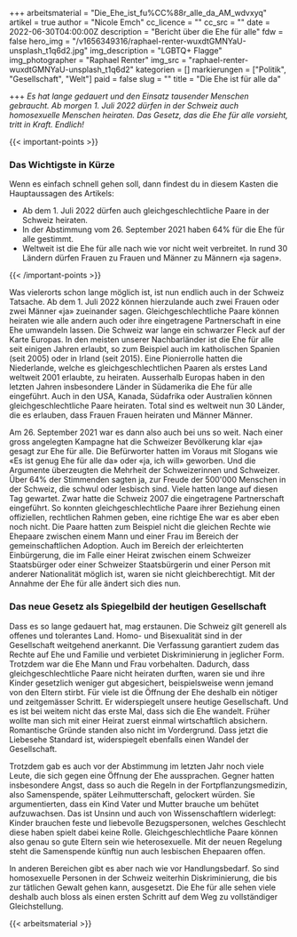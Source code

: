 +++
arbeitsmaterial = "Die_Ehe_ist_fu%CC%88r_alle_da_AM_wdvxyq"
artikel = true
author = "Nicole Emch"
cc_licence = ""
cc_src = ""
date = 2022-06-30T04:00:00Z
description = "Bericht über die Ehe für alle"
fdw = false
hero_img = "/v1656349316/raphael-renter-wuxdtGMNYaU-unsplash_t1q6d2.jpg"
img_description = "LGBTQ+ Flagge"
img_photographer = "Raphael Renter"
img_src = "raphael-renter-wuxdtGMNYaU-unsplash_t1q6d2"
kategorien = []
markierungen = ["Politik", "Gesellschaft", "Welt"]
paid = false
slug = ""
title = "Die Ehe ist für alle da"

+++
_Es hat lange gedauert und den Einsatz tausender Menschen gebraucht. Ab morgen 1. Juli 2022 dürfen in der Schweiz auch homosexuelle Menschen heiraten. Das Gesetz, das die Ehe für alle vorsieht, tritt in Kraft. Endlich!_

{{< important-points >}} <h3>Das Wichtigste in Kürze</h3>

<p>Wenn es einfach schnell gehen soll, dann findest du in diesem Kasten die Hauptaussagen des Artikels:</p>

<ul>

<li>Ab dem 1. Juli 2022 dürfen auch gleichgeschlechtliche Paare in der Schweiz heiraten.</li>

<li>In der Abstimmung vom 26. September 2021 haben 64% für die Ehe für alle gestimmt.</li>

<li>Weltweit ist die Ehe für alle nach wie vor nicht weit verbreitet. In rund 30 Ländern dürfen Frauen zu Frauen und Männer zu Männern «ja sagen».</li>

</ul> {{< /important-points >}}

Was vielerorts schon lange möglich ist, ist nun endlich auch in der Schweiz Tatsache. Ab dem 1. Juli 2022 können hierzulande auch zwei Frauen oder zwei Männer «ja» zueinander sagen. Gleichgeschlechtliche Paare können heiraten wie alle andern auch oder ihre eingetragene Partnerschaft in eine Ehe umwandeln lassen. Die Schweiz war lange ein schwarzer Fleck auf der Karte Europas. In den meisten unserer Nachbarländer ist die Ehe für alle seit einigen Jahren erlaubt, so zum Beispiel auch im katholischen Spanien (seit 2005) oder in Irland (seit 2015). Eine Pionierrolle hatten die Niederlande, welche es gleichgeschlechtlichen Paaren als erstes Land weltweit 2001 erlaubte, zu heiraten. Ausserhalb Europas haben in den letzten Jahren insbesondere Länder in Südamerika die Ehe für alle eingeführt. Auch in den USA, Kanada, Südafrika oder Australien können gleichgeschlechtliche Paare heiraten. Total sind es weltweit nun 30 Länder, die es erlauben, dass Frauen Frauen heiraten und Männer Männer.

Am 26. September 2021 war es dann also auch bei uns so weit. Nach einer gross angelegten Kampagne hat die Schweizer Bevölkerung klar «ja» gesagt zur Ehe für alle. Die Befürworter hatten im Voraus mit Slogans wie «Es ist genug Ehe für alle da» oder «ja, ich will» geworben. Und die Argumente überzeugten die Mehrheit der Schweizerinnen und Schweizer. Über 64% der Stimmenden sagten ja, zur Freude der 500'000 Menschen in der Schweiz, die schwul oder lesbisch sind. Viele hatten lange auf diesen Tag gewartet. Zwar hatte die Schweiz 2007 die eingetragene Partnerschaft eingeführt. So konnten gleichgeschlechtliche Paare ihrer Beziehung einen offiziellen, rechtlichen Rahmen geben, eine richtige Ehe war es aber eben noch nicht. Die Paare hatten zum Beispiel nicht die gleichen Rechte wie Ehepaare zwischen einem Mann und einer Frau im Bereich der gemeinschaftlichen Adoption. Auch im Bereich der erleichterten Einbürgerung, die im Falle einer Heirat zwischen einem Schweizer Staatsbürger oder einer Schweizer Staatsbürgerin und einer Person mit anderer Nationalität möglich ist, waren sie nicht gleichberechtigt. Mit der Annahme der Ehe für alle ändert sich dies nun.

### Das neue Gesetz als Spiegelbild der heutigen Gesellschaft

Dass es so lange gedauert hat, mag erstaunen. Die Schweiz gilt generell als offenes und tolerantes Land. Homo- und Bisexualität sind in der Gesellschaft weitgehend anerkannt. Die Verfassung garantiert zudem das Rechte auf Ehe und Familie und verbietet Diskriminierung in jeglicher Form. Trotzdem war die Ehe Mann und Frau vorbehalten. Dadurch, dass gleichgeschlechtliche Paare nicht heiraten durften, waren sie und ihre Kinder gesetzlich weniger gut abgesichert, beispielsweise wenn jemand von den Eltern stirbt. Für viele ist die Öffnung der Ehe deshalb ein nötiger und zeitgemässer Schritt. Er widerspiegelt unsere heutige Gesellschaft. Und es ist bei weitem nicht das erste Mal, dass sich die Ehe wandelt. Früher wollte man sich mit einer Heirat zuerst einmal wirtschaftlich absichern. Romantische Gründe standen also nicht im Vordergrund. Dass jetzt die Liebesehe Standard ist, widerspiegelt ebenfalls einen Wandel der Gesellschaft.

Trotzdem gab es auch vor der Abstimmung im letzten Jahr noch viele Leute, die sich gegen eine Öffnung der Ehe aussprachen. Gegner hatten insbesondere Angst, dass so auch die Regeln in der Fortpflanzungsmedizin, also Samenspende, später Leihmutterschaft, gelockert würden. Sie argumentierten, dass ein Kind Vater und Mutter brauche um behütet aufzuwachsen. Das ist Unsinn und auch von Wissenschaftlern widerlegt: Kinder brauchen feste und liebevolle Bezugspersonen, welches Geschlecht diese haben spielt dabei keine Rolle. Gleichgeschlechtliche Paare können also genau so gute Eltern sein wie heterosexuelle. Mit der neuen Regelung steht die Samenspende künftig nun auch lesbischen Ehepaaren offen.

In anderen Bereichen gibt es aber nach wie vor Handlungsbedarf. So sind homosexuelle Personen in der Schweiz weiterhin Diskriminierung, die bis zur tätlichen Gewalt gehen kann, ausgesetzt. Die Ehe für alle sehen viele deshalb auch bloss als einen ersten Schritt auf dem Weg zu vollständiger Gleichstellung.



 {{< arbeitsmaterial >}} 
